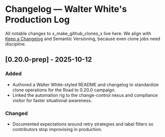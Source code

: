 # Changelog — Walter White's Production Log

All notable changes to x_make_github_clones_x live here. We align with [Keep a Changelog](https://keepachangelog.com/en/1.1.0/) and Semantic Versioning, because even clone jobs need discipline.

## [0.20.0-prep] - 2025-10-12
### Added
- Authored a Walter White-styled README and changelog to standardize clone operations for the Road to 0.20.0 campaign.
- Linked the automation rig to the change-control nexus and compliance visitor for faster situational awareness.

### Changed
- Documented expectations around retry strategies and label filters so contributors stop improvising in production.
